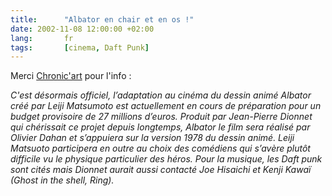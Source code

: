 ```yaml
---
title:      "Albator en chair et en os !"
date: 2002-11-08 12:00:00 +02:00
lang:       fr
tags:       [cinema, Daft Punk]
---
```




Merci [Chronic'art](http://www.chronicart.com/) pour l'info :

*C'est désormais officiel, l’adaptation au cinéma du dessin animé Albator créé par Leiji Matsumoto est actuellement en cours de préparation pour un budget provisoire de 27 millions d’euros. Produit par Jean-Pierre Dionnet qui chérissait ce projet depuis longtemps, Albator le film sera réalisé par Olivier Dahan et s’appuiera sur la version 1978 du dessin animé. Leiji Matsuoto participera en outre au choix des comédiens qui s’avère plutôt difficile vu le physique particulier des héros. Pour la musique, les Daft punk sont cités mais Dionnet aurait aussi contacté Joe Hisaichi et Kenji Kawaï (Ghost in the shell, Ring).*
